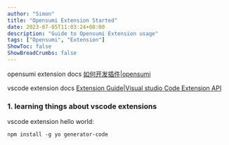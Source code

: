 ```yaml
---
author: "Simon"
title: "Opensumi Extension Started"
date: 2023-07-05T11:03:24+08:00
description: "Guide to Opensumi Extension usage"
tags: ["Opensumi", "Extension"]
ShowToc: false
ShowBreadCrumbs: false
---
```


opensumi extension docs [如何开发插件|opensumi](https://opensumi.com/zh/docs/extension/overview)

vscode extension docs [Extension Guide|Visual studio Code Extension API](https://code.visualstudio.com/api/extension-guides/overview)

<!--more-->

### 1. learning things about vscode extensions

vscode extension hello world:

```
npm install -g yo generator-code
```
